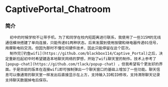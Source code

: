 # CaptivePortal_Chatroom
### 简介
      初中的时候学校不让带手机，为了和同学在校内短距离进行联系，我使用了一些315M的无线通信模块搭建了单向连接，只能传递01两种状态。后来发展到使用按键和继电器传递01信号，用摩斯电码交流。但因为那时不懂任何硬件技术，因此只能停留在这个层次。
      制作完[钓鱼wifi](https://github.com/blackbox114/Captive_Portal)之后，决定重新捡起初中时希望建造本地聊天网络的梦想，开始了wifi聊天室的制作。技术上参考了[popup-chat](https://github.com/tlack/popup-chat) ，但我希望有个更友好的界面。于是目前的版本在连接wifi即可强制弹出一个聊天窗口的基础上增加了一些功能。聊天信息可以像通常的聊天室一样发出后直接显示在上方，支持输入ID和ID修改，支持清除聊天记录支持聊天数据掉电后保存。


